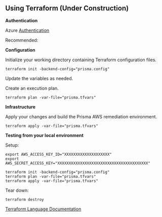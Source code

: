 ## Using Terraform (Under Construction)

**Authentication**

Azure [Authentication](https://registry.terraform.io/providers/hashicorp/azurerm/latest/docs#authenticating-to-azure)

Recommended:

**Configuration**


Initialize your working directory containing Terraform configuration files.
```
terraform init -backend-config="prisma.config"
```

Update the variables as needed.


Create an execution plan.
```
terraform plan -var-file="prisma.tfvars"
```

**Infrastructure**

Apply your changes and build the Prisma AWS remediation environment.
```
terraform apply -var-file="prisma.tfvars"
```

**Testing from your local environment**

Setup:
```
export AWS_ACCESS_KEY_ID="XXXXXXXXXXXXXXXXXXXX"
export AWS_SECRET_ACCESS_KEY="XXXXXXXXXXXXXXXXXXXXXXXXXXXXXXXXXXXXXXXX"

terraform init -backend-config="prisma.config"
terraform plan -var-file="prisma.tfvars"
terraform apply -var-file="prisma.tfvars"
```

Tear down:
```
terraform destroy
```

[Terraform Language Documentation](https://www.terraform.io/docs/configuration/index.html)

